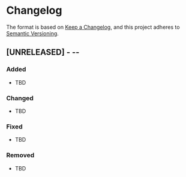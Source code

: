 # Changelog
The format is based on [Keep a Changelog](https://keepachangelog.com/en/1.0.0/),
and this project adheres to [Semantic Versioning](https://semver.org/spec/v2.0.0.html).

## [UNRELEASED] - <YEAR>-<MONTH>-<DAY>
### Added
- TBD

### Changed
- TBD

### Fixed
- TBD

### Removed
- TBD

